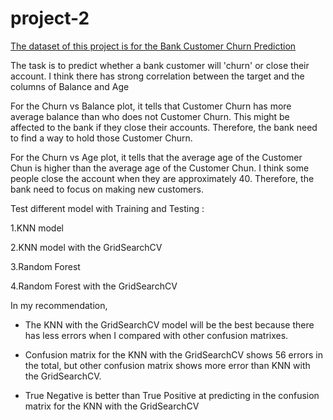 # project-2

[The dataset of this project is for the Bank Customer Churn Prediction](https://www.kaggle.com/datasets/gauravtopre/bank-customer-churn-dataset) 

The task is to predict whether a bank customer will 'churn' or close their account. I think there has strong correlation between the target and the columns of Balance and Age

For the Churn vs Balance plot, it tells that Customer Churn has more average balance than who does not Customer Churn. This might be affected to the bank if they close their accounts. Therefore, the bank need to find a way to hold those Customer Churn.

For the Churn vs Age plot, it tells that the average age of the Customer Chun is higher than the average age of the Customer Chun. I think some people close the account when they are approximately 40. Therefore, the bank need to focus on making new customers.


Test different model with Training and Testing :

  1.KNN model
  
  2.KNN model with the GridSearchCV
  
  3.Random Forest
  
  4.Random Forest with the GridSearchCV
  
In my recommendation, 
  
- The KNN with the GridSearchCV model will be the best because there has less errors when I compared with other confusion matrixes. 
  
- Confusion matrix for the KNN with the GridSearchCV shows 56 errors in the total, but other confusion matrix shows more error than KNN with the GridSearchCV. 

- True Negative is better than True Positive at predicting in the confusion matrix for the KNN with the GridSearchCV

